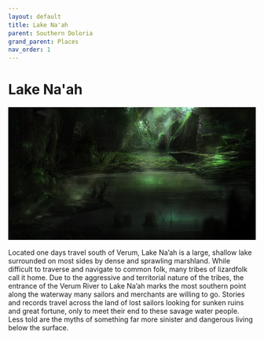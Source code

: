 ```yaml
---
layout: default
title: Lake Na'ah
parent: Southern Doloria
grand_parent: Places
nav_order: 1
---
```


# Lake Na'ah

![](/img/lake_naah.jpg)

Located one days travel south of Verum, Lake Na’ah is a large, shallow lake surrounded on most sides by dense and sprawling marshland. While difficult to traverse and navigate to common folk, many tribes of lizardfolk call it home. Due to the aggressive and territorial nature of the tribes, the entrance of the Verum River to Lake Na’ah marks the most southern point along the waterway many sailors and merchants are willing to go. Stories and records travel across the land of lost sailors looking for sunken ruins and great fortune, only to meet their end to these savage water people. Less told are the myths of something far more sinister and dangerous living below the surface.
